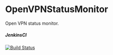 # OpenVPNStatusMonitor
Open VPN status monitor.

##### JenkinsCI
[![Build Status](https://ci.morecraft.pl/buildStatus/icon?job=OpenVPNStatusMonitor)](https://ci.morecraft.pl/job/OpenVPNStatusMonitor/)